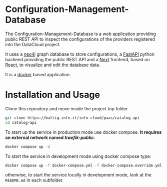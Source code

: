 # Configuration-Management-Database

The Configuration-Management-Database is a web application providing public REST API to inspect the configurations of the providers registered into the DataCloud project.

It uses a [neo4j](https://neo4j.com/) graph database to store configurations, a [FastAPI](https://fastapi.tiangolo.com/) python backend providing the public REST API and a [Next](https://nextjs.org/) frontend, based on [React](https://react.dev/), to visualize and edit the database data.

It is a [docker](https://www.docker.com/) based application.

# Installation and Usage

Clone this repository and move inside the project top folder.

```bash
git clone https://baltig.infn.it/infn-cloud/paas/catalog-api
cd catalog-api
```

To start up the service in production mode use docker compose. **It requires an external network named *traefik-public***:

```bash
docker compose up -d
```

To start the service in development mode using docker compose type:

```bash
docker compose up -f docker-compose.yml -f docker-compose.override.yml up -d
```

otherwise, to start the service locally in development mode, look at the `README.md` in each subfolder.